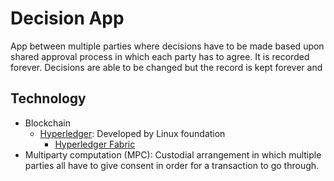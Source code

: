 # Decision App
App between multiple parties where decisions have to be made based upon shared approval process in which each party has to agree.
It is recorded forever.  Decisions are able to be changed but the record is kept forever and

## Technology
- Blockchain
  - [Hyperledger](https://www.hyperledger.org/use): Developed by Linux foundation
    - [Hyperledger Fabric](https://github.com/hyperledger/fabric)
- Multiparty computation (MPC): Custodial arrangement in which multiple parties all have to give consent in order for a transaction to go through.